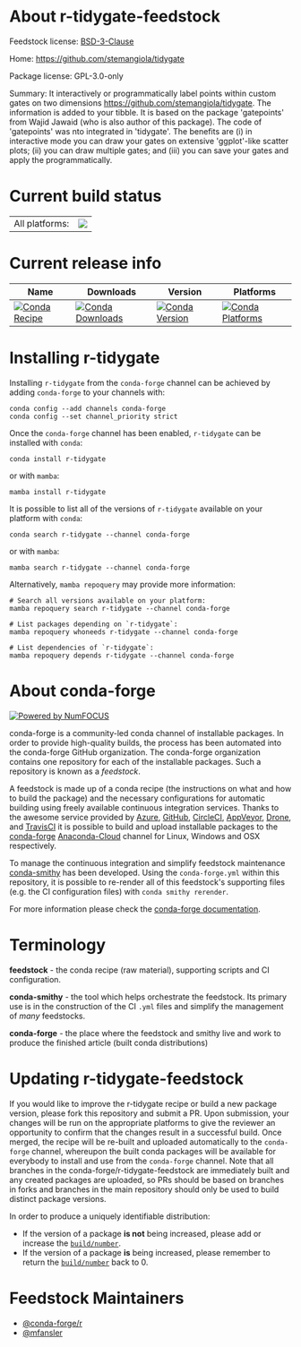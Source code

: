 About r-tidygate-feedstock
==========================

Feedstock license: [BSD-3-Clause](https://github.com/conda-forge/r-tidygate-feedstock/blob/main/LICENSE.txt)

Home: https://github.com/stemangiola/tidygate

Package license: GPL-3.0-only

Summary: It interactively or programmatically label points within custom gates on two dimensions <https://github.com/stemangiola/tidygate>. The information is added to your tibble. It is based on the package 'gatepoints' from Wajid Jawaid (who is also author of this package). The code of 'gatepoints' was nto integrated in 'tidygate'. The benefits are (i) in interactive mode you can draw your gates on extensive 'ggplot'-like scatter plots; (ii) you can draw multiple gates; and (iii) you can save your gates and apply the programmatically.

Current build status
====================


<table><tr><td>All platforms:</td>
    <td>
      <a href="https://dev.azure.com/conda-forge/feedstock-builds/_build/latest?definitionId=15501&branchName=main">
        <img src="https://dev.azure.com/conda-forge/feedstock-builds/_apis/build/status/r-tidygate-feedstock?branchName=main">
      </a>
    </td>
  </tr>
</table>

Current release info
====================

| Name | Downloads | Version | Platforms |
| --- | --- | --- | --- |
| [![Conda Recipe](https://img.shields.io/badge/recipe-r--tidygate-green.svg)](https://anaconda.org/conda-forge/r-tidygate) | [![Conda Downloads](https://img.shields.io/conda/dn/conda-forge/r-tidygate.svg)](https://anaconda.org/conda-forge/r-tidygate) | [![Conda Version](https://img.shields.io/conda/vn/conda-forge/r-tidygate.svg)](https://anaconda.org/conda-forge/r-tidygate) | [![Conda Platforms](https://img.shields.io/conda/pn/conda-forge/r-tidygate.svg)](https://anaconda.org/conda-forge/r-tidygate) |

Installing r-tidygate
=====================

Installing `r-tidygate` from the `conda-forge` channel can be achieved by adding `conda-forge` to your channels with:

```
conda config --add channels conda-forge
conda config --set channel_priority strict
```

Once the `conda-forge` channel has been enabled, `r-tidygate` can be installed with `conda`:

```
conda install r-tidygate
```

or with `mamba`:

```
mamba install r-tidygate
```

It is possible to list all of the versions of `r-tidygate` available on your platform with `conda`:

```
conda search r-tidygate --channel conda-forge
```

or with `mamba`:

```
mamba search r-tidygate --channel conda-forge
```

Alternatively, `mamba repoquery` may provide more information:

```
# Search all versions available on your platform:
mamba repoquery search r-tidygate --channel conda-forge

# List packages depending on `r-tidygate`:
mamba repoquery whoneeds r-tidygate --channel conda-forge

# List dependencies of `r-tidygate`:
mamba repoquery depends r-tidygate --channel conda-forge
```


About conda-forge
=================

[![Powered by
NumFOCUS](https://img.shields.io/badge/powered%20by-NumFOCUS-orange.svg?style=flat&colorA=E1523D&colorB=007D8A)](https://numfocus.org)

conda-forge is a community-led conda channel of installable packages.
In order to provide high-quality builds, the process has been automated into the
conda-forge GitHub organization. The conda-forge organization contains one repository
for each of the installable packages. Such a repository is known as a *feedstock*.

A feedstock is made up of a conda recipe (the instructions on what and how to build
the package) and the necessary configurations for automatic building using freely
available continuous integration services. Thanks to the awesome service provided by
[Azure](https://azure.microsoft.com/en-us/services/devops/), [GitHub](https://github.com/),
[CircleCI](https://circleci.com/), [AppVeyor](https://www.appveyor.com/),
[Drone](https://cloud.drone.io/welcome), and [TravisCI](https://travis-ci.com/)
it is possible to build and upload installable packages to the
[conda-forge](https://anaconda.org/conda-forge) [Anaconda-Cloud](https://anaconda.org/)
channel for Linux, Windows and OSX respectively.

To manage the continuous integration and simplify feedstock maintenance
[conda-smithy](https://github.com/conda-forge/conda-smithy) has been developed.
Using the ``conda-forge.yml`` within this repository, it is possible to re-render all of
this feedstock's supporting files (e.g. the CI configuration files) with ``conda smithy rerender``.

For more information please check the [conda-forge documentation](https://conda-forge.org/docs/).

Terminology
===========

**feedstock** - the conda recipe (raw material), supporting scripts and CI configuration.

**conda-smithy** - the tool which helps orchestrate the feedstock.
                   Its primary use is in the construction of the CI ``.yml`` files
                   and simplify the management of *many* feedstocks.

**conda-forge** - the place where the feedstock and smithy live and work to
                  produce the finished article (built conda distributions)


Updating r-tidygate-feedstock
=============================

If you would like to improve the r-tidygate recipe or build a new
package version, please fork this repository and submit a PR. Upon submission,
your changes will be run on the appropriate platforms to give the reviewer an
opportunity to confirm that the changes result in a successful build. Once
merged, the recipe will be re-built and uploaded automatically to the
`conda-forge` channel, whereupon the built conda packages will be available for
everybody to install and use from the `conda-forge` channel.
Note that all branches in the conda-forge/r-tidygate-feedstock are
immediately built and any created packages are uploaded, so PRs should be based
on branches in forks and branches in the main repository should only be used to
build distinct package versions.

In order to produce a uniquely identifiable distribution:
 * If the version of a package **is not** being increased, please add or increase
   the [``build/number``](https://docs.conda.io/projects/conda-build/en/latest/resources/define-metadata.html#build-number-and-string).
 * If the version of a package **is** being increased, please remember to return
   the [``build/number``](https://docs.conda.io/projects/conda-build/en/latest/resources/define-metadata.html#build-number-and-string)
   back to 0.

Feedstock Maintainers
=====================

* [@conda-forge/r](https://github.com/conda-forge/r/)
* [@mfansler](https://github.com/mfansler/)

